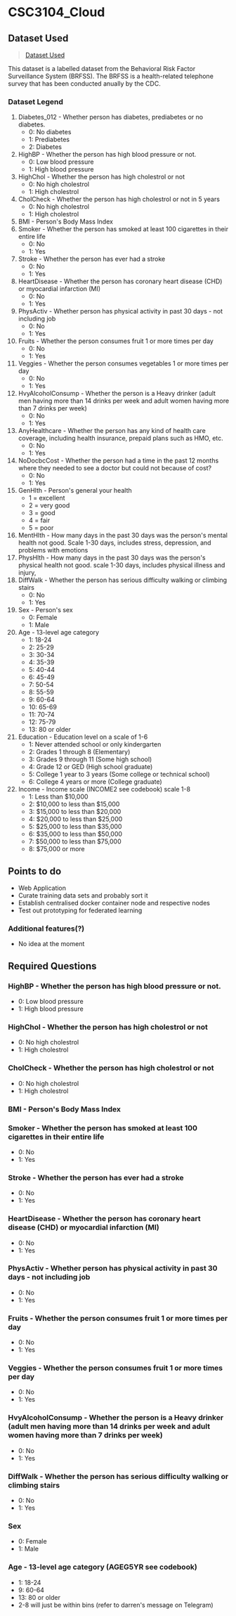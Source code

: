 # CSC3104_Cloud

## Dataset Used
> [Dataset Used](https://www.kaggle.com/datasets/alexteboul/diabetes-health-indicators-dataset/data?select=diabetes_binary_5050split_health_indicators_BRFSS2015.csv)

This dataset is a labelled dataset from the Behavioral Risk Factor Surveillance System (BRFSS). The BRFSS is a health-related telephone survey that has been conducted anually by the CDC. 

### Dataset Legend
1. Diabetes_012 - Whether person has diabetes, prediabetes or no diabetes.
    - 0: No diabetes
    - 1: Prediabetes
    - 2: Diabetes
2. HighBP - Whether the person has high blood pressure or not.
    - 0: Low blood pressure
    - 1: High blood pressure
3. HighChol - Whether the person has high cholestrol or not 
    - 0: No high cholestrol
    - 1: High cholestrol
4. CholCheck - Whether the person has high cholestrol or not in 5 years
    - 0: No high cholestrol
    - 1: High cholestrol
5. BMI - Person's Body Mass Index 
6. Smoker - Whether the person has smoked at least 100 cigarettes in their entire life
    - 0: No 
    - 1: Yes
7. Stroke - Whether the person has ever had a stroke 
    - 0: No 
    - 1: Yes
8. HeartDisease - Whether the person has coronary heart disease (CHD) or myocardial infarction (MI) 
    - 0: No 
    - 1: Yes
9. PhysActiv - Whether person has physical activity in past 30 days - not including job 
    - 0: No 
    - 1: Yes
10. Fruits - Whether the person consumes fruit 1 or more times per day
    - 0: No 
    - 1: Yes
11. Veggies - Whether the person consumes vegetables 1 or more times per day
    - 0: No 
    - 1: Yes
12. HvyAlcoholConsump - Whether the person is a Heavy drinker (adult men having more than 14 drinks per week and adult women having more than 7 drinks per week)
    - 0: No 
    - 1: Yes
13. AnyHealthcare - Whether the person has any kind of health care coverage, including health insurance, prepaid plans such as HMO, etc.
    - 0: No 
    - 1: Yes
14. NoDocbcCost - Whether the person had a time in the past 12 months where they needed to see a doctor but could not because of cost? 
    - 0: No 
    - 1: Yes
15. GenHlth - Person's general your health
    - 1 = excellent 
    - 2 = very good 
    - 3 = good 
    - 4 = fair 
    - 5 = poor
16. MentHlth -  How many days in the past 30 days was the person's mental health not good. Scale 1-30 days, includes stress, depression, and problems with emotions
17. PhysHlth - How many days in the past 30 days was the person's physical health not good. scale 1-30 days, includes physical illness and injury, 
18. DiffWalk - Whether the person has serious difficulty walking or climbing stairs
    - 0: No 
    - 1: Yes
19. Sex - Person's sex
    - 0: Female
    - 1: Male
20. Age - 13-level age category
    - 1: 18-24
    - 2: 25-29
    - 3: 30-34
    - 4: 35-39
    - 5: 40-44
    - 6: 45-49
    - 7: 50-54
    - 8: 55-59
    - 9: 60-64
    - 10: 65-69
    - 11: 70-74
    - 12: 75-79
    - 13: 80 or older 
21. Education - Education level on a scale of 1-6
    - 1: Never attended school or only kindergarten  
    - 2: Grades 1 through 8 (Elementary)
    - 3: Grades 9 through 11 (Some high school) 
    - 4: Grade 12 or GED (High school graduate) 
    - 5: College 1 year to 3 years (Some college or technical school) 
    - 6: College 4 years or more (College graduate)
22. Income - Income scale (INCOME2 see codebook) scale 1-8 
    - 1: Less than $10,000
    - 2: $10,000 to less than $15,000
    - 3: $15,000 to less than $20,000
    - 4: $20,000 to less than $25,000
    - 5: $25,000 to less than $35,000
    - 6: $35,000 to less than $50,000
    - 7: $50,000 to less than $75,000
    - 8: $75,000 or more

## Points to do

- Web Application
- Curate training data sets and probably sort it
- Establish centralised docker container node and respective nodes
- Test out prototyping for federated learning

### Additional features(?)
- No idea at the moment

## Required Questions

### HighBP - Whether the person has high blood pressure or not.
- 0: Low blood pressure
- 1: High blood pressure
### HighChol - Whether the person has high cholestrol or not
- 0: No high cholestrol
- 1: High cholestrol
### CholCheck - Whether the person has high cholestrol or not
- 0: No high cholestrol
- 1: High cholestrol
### BMI - Person's Body Mass Index
### Smoker - Whether the person has smoked at least 100 cigarettes in their entire life
- 0: No
- 1: Yes
### Stroke - Whether the person has ever had a stroke
- 0: No
- 1: Yes
### HeartDisease - Whether the person has coronary heart disease (CHD) or myocardial infarction (MI)
- 0: No
- 1: Yes
### PhysActiv - Whether person has physical activity in past 30 days - not including job
- 0: No
- 1: Yes
### Fruits - Whether the person consumes fruit 1 or more times per day
- 0: No
- 1: Yes
### Veggies - Whether the person consumes fruit 1 or more times per day
- 0: No
- 1: Yes
### HvyAlcoholConsump - Whether the person is a Heavy drinker (adult men having more than 14 drinks per week and adult women having more than 7 drinks per week)
- 0: No
- 1: Yes
### DiffWalk - Whether the person has serious difficulty walking or climbing stairs
- 0: No
- 1: Yes
### Sex
- 0: Female
- 1: Male
### Age - 13-level age category (AGEG5YR see codebook)
- 1: 18-24
- 9: 60-64
- 13: 80 or older
- 2-8 will just be within bins (refer to darren's message on Telegram)
